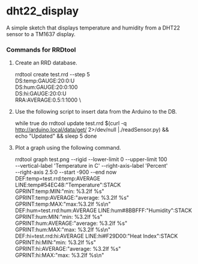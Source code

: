 dht22_display
=============

A simple sketch that displays temperature and humidity from a DHT22
sensor to a TM1637 display.


### Commands for RRDtool ###

1. Create an RRD database.

    rrdtool create test.rrd --step 5 \
        DS:temp:GAUGE:20:0:U \
        DS:hum:GAUGE:20:0:100 \
        DS:hi:GAUGE:20:0:U \
        RRA:AVERAGE:0.5:1:1000 \

2. Use the following script to insert data from the Arduino to the DB.

    while true
    do 
        rrdtool update test.rrd $(curl  -q http://arduino.local/data/get/ 2>/dev/null |./readSensor.py) && \
        echo "Updated" && sleep 5 
    done

3. Plot a graph using the following command.

    rrdtool graph test.png --rigid --lower-limit 0 --upper-limit 100 \
    --vertical-label 'Temperature in C' --right-axis-label 'Percent' \
    --right-axis 2.5:0 --start -900 --end now \
    DEF:temp=test.rrd:temp:AVERAGE LINE:temp#54EC48:"Temperature":STACK \
    GPRINT:temp:MIN:"min\: %3.2lf %s" \
    GPRINT:temp:AVERAGE:"average\: %3.2lf %s" \
    GPRINT:temp:MAX:"max\:%3.2lf %s\n" \
    DEF:hum=test.rrd:hum:AVERAGE LINE:hum#8BBFFF:"Humidity":STACK \
    GPRINT:hum:MIN:"min\: %3.2lf %s" \
    GPRINT:hum:AVERAGE:"average\: %3.2lf %s" \
    GPRINT:hum:MAX:"max\: %3.2lf %s\n" \
    DEF:hi=test.rrd:hi:AVERAGE LINE:hi#F29D00:"Heat Index":STACK \
    GPRINT:hi:MIN:"min\: %3.2lf %s" \
    GPRINT:hi:AVERAGE:"average\: %3.2lf %s" \
    GPRINT:hi:MAX:"max\: %3.2lf %s\n"

<!-- vi: tw=72
-->
